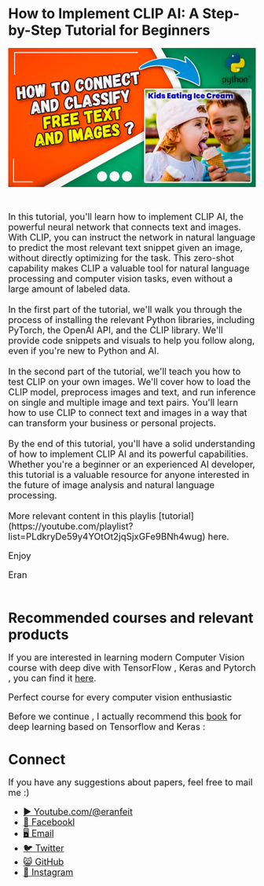 # How to Implement CLIP AI: A Step-by-Step Tutorial for Beginners

<p align="center">
  <img width="800" src="how to connect and classify free text and images.png" "image">
</p>

##
<br>

<font size= "4" >
In this tutorial, you'll learn how to implement CLIP AI, the powerful neural network that connects text and images. With CLIP, you can instruct the network in natural language to predict the most relevant text snippet given an image, without directly optimizing for the task. This zero-shot capability makes CLIP a valuable tool for natural language processing and computer vision tasks, even without a large amount of labeled data.
<br/><br/> 
In the first part of the tutorial, we'll walk you through the process of installing the relevant Python libraries, including PyTorch, the OpenAI API, and the CLIP library. We'll provide code snippets and visuals to help you follow along, even if you're new to Python and AI.
<br/><br/> 
In the second part of the tutorial, we'll teach you how to test CLIP on your own images. We'll cover how to load the CLIP model, preprocess images and text, and run inference on single and multiple image and text pairs. You'll learn how to use CLIP to connect text and images in a way that can transform your business or personal projects.
<br/><br/> 
By the end of this tutorial, you'll have a solid understanding of how to implement CLIP AI and its powerful capabilities. Whether you're a beginner or an experienced AI developer, this tutorial is a valuable resource for anyone interested in the future of image analysis and natural language processing.
<br/><br/> 
More relevant content in this playlis [tutorial](https://youtube.com/playlist?list=PLdkryDe59y4YOtOt2jqSjxGFe9BNh4wug) here. 

Enjoy

Eran
<br/><br/> 

</font>

# Recommended courses and relevant products 
<font size= "4" >

If you are interested in learning modern Computer Vision course with deep dive with TensorFlow , Keras and Pytorch , you can find it [here](http://bit.ly/3HeDy1V).

Perfect course for every computer vision enthusiastic

Before we continue , I actually recommend this [book](https://amzn.to/3STWZ2N) for deep learning based on Tensorflow and Keras : 



</font>

# Connect

<font size= "4" >
If you have any suggestions about papers, feel free to mail me :)

- [▶️ Youtube.com/@eranfeit](youtube.com/@eranfeit?sub_confirmation=1)
- [🐙 Facebookl](https://www.facebook.com/groups/3080601358933585)
- [🖥️ Email](mailto:feitgemel@gmail.com)
- [🐦 Twitter](https://twitter.com/eran_feit )
- [😸 GitHub](https://github.com/feitgemel)
- [📸 Instagram](https://www.instagram.com/eran_feit/)
</font>

